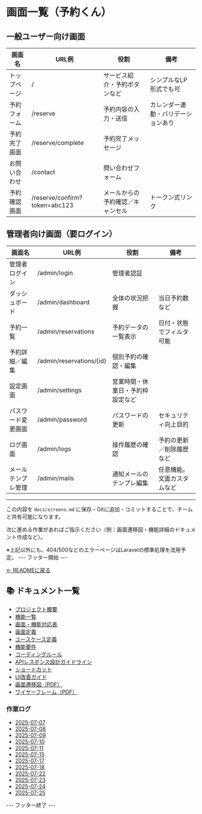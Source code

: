 # 画面一覧（予約くん）

## 一般ユーザー向け画面

| 画面名             | URL例                 | 役割                            | 備考                         |
|--------------------|-----------------------|----------------------------------|------------------------------|
| トップページ       | /                     | サービス紹介・予約ボタンなど     | シンプルなLP形式でも可       |
| 予約フォーム       | /reserve              | 予約内容の入力・送信            | カレンダー連動・バリデーションあり |
| 予約完了画面       | /reserve/complete     | 予約完了メッセージ              |                              |
| お問い合わせ       | /contact              | 問い合わせフォーム              |                              |
| 予約確認画面       | /reserve/confirm?token=abc123 | メールからの予約確認／キャンセル  | トークン式リンク                |

## 管理者向け画面（要ログイン）

| 画面名             | URL例                 | 役割                            | 備考                         |
|--------------------|-----------------------|----------------------------------|------------------------------|
| 管理者ログイン     | /admin/login          | 管理者認証                      |                              |
| ダッシュボード     | /admin/dashboard      | 全体の状況把握                  | 当日予約数など               |
| 予約一覧           | /admin/reservations   | 予約データの一覧表示            | 日付・状態でフィルタ可能     |
| 予約詳細／編集     | /admin/reservations/{id} | 個別予約の確認・編集         |                              |
| 設定画面           | /admin/settings       | 営業時間・休業日・予約枠設定など |                              |
| パスワード変更画面 | /admin/password         | パスワードの更新                  | セキュリティ向上目的             |
| ログ画面           | /admin/logs             | 操作履歴の確認                    | 予約の更新／削除履歴など         |
| メールテンプレ管理 | /admin/mails            | 通知メールのテンプレ編集          | 任意機能。文面カスタムなど       |

---

この内容を `docs/screens.md` に保存・Gitに追加・コミットすることで、チームと共有可能になります。

次に進める作業があればご指示ください（例：画面遷移図・機能詳細のドキュメント作成など）。

※上記以外にも、404/500などのエラーページはLaravelの標準処理を流用予定。
--- フッター開始 ---

[← READMEに戻る](../README.md)

## 📚 ドキュメント一覧

- [プロジェクト概要](project-overview.md)
- [機能一覧](features.md)
- [画面・機能対応表](function_screen_map.md)
- [画面定義](screens.md)
- [ユースケース定義](usecase_reserve.md)
- [機能要件](functional_requirements.md)
- [コーディングルール](coding-rules.md)
- [APIレスポンス設計ガイドライン](api_response.md)
- [ショートカット](shortcuts.md)
- [UI改善ガイド](ui_improvement_guide.md)
- [画面遷移図（PDF）](画面遷移図.pdf)
- [ワイヤーフレーム（PDF）](ワイヤーフレーム.pdf)

### 作業ログ
- [2025-07-07](logs/2025-07-07.md)
- [2025-07-08](logs/2025-07-08.md)
- [2025-07-09](logs/2025-07-09.md)
- [2025-07-10](logs/2025-07-10.md)
- [2025-07-11](logs/2025-07-11.md)
- [2025-07-15](logs/2025-07-15.md)
- [2025-07-17](logs/2025-07-17.md)
- [2025-07-18](logs/2025-07-18.md)
- [2025-07-22](logs/2025-07-22.md)
- [2025-07-23](logs/2025-07-23.md)
- [2025-07-24](logs/2025-07-24.md)
- [2025-07-25](logs/2025-07-25.md)

--- フッター終了 ---
